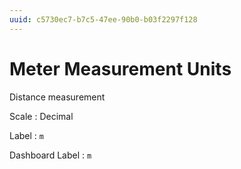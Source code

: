 ```yaml
---
uuid: c5730ec7-b7c5-47ee-90b0-b03f2297f128
---
```

# Meter Measurement Units

Distance measurement

Scale
: Decimal

Label
: `m`

Dashboard Label
: `m`
